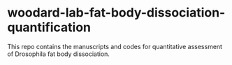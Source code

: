 # woodard-lab-fat-body-dissociation-quantification
This repo contains the manuscripts and codes for quantitative assessment of Drosophila fat body dissociation. 
